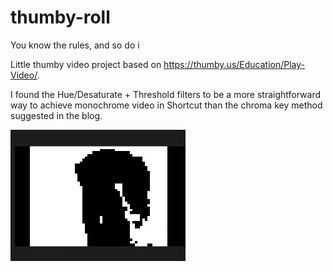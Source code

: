 # thumby-roll
You know the rules, and so do i

Little thumby video project based on https://thumby.us/Education/Play-Video/.

I found the Hue/Desaturate + Threshold filters to be a more straightforward way to achieve monochrome video in Shortcut than the chroma key method suggested in the blog.

![Rick](https://raw.githubusercontent.com/8bitkick/thumby-rickroll/main/rick.gif) 
